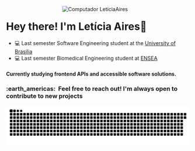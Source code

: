 <img src="https://user-images.githubusercontent.com/72623771/211886316-b79d876e-0745-4dfa-a51d-ab21899bcb4a.png" min-width="350px" max-width="350px" width="350px" align="right" alt="Computador LeticiaAires">

# Hey there! I'm Letícia Aires📍




- 💻 Last semester Software Engineering student at the <a href="http://www.unb.br">University of Brasilia</a>
- 💻 Last semester Biomedical Engineering student at <a href="https://www.ensea.fr/fr">ENSEA</a>

#### Currently studying frontend APIs and accessible software solutions.

  
<div>

  <h3> :earth_americas: &nbsp;Feel free to reach out! I'm always open to contribute to new projects </h3> 

![GitHub Snake Animation](https://github.com/LeticiaAires/LeticiaAires/blob/output/github-snake-dark.svg)
